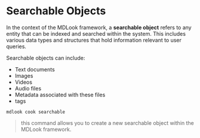 # Searchable Objects

In the context of the MDLook framework, a **searchable object** refers to any entity that can be indexed and searched within the system. This includes various data types and structures that hold information relevant to user queries.

Searchable objects can include:

- Text documents
- Images
- Videos
- Audio files
- Metadata associated with these files
- tags

```batch
mdlook cook searchable
```

> this command allows you to create a new searchable object within the MDLook framework.

